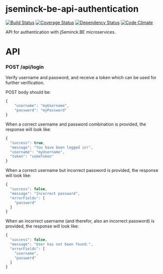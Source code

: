 # jseminck-be-api-authentication

[![Build Status](https://travis-ci.org/jseminck/jseminck-be-api-authentication.svg?branch=master)](https://travis-ci.org/jseminck/jseminck-be-api-authentication)  [![Coverage Status](https://coveralls.io/repos/github/jseminck/jseminck-be-api-authentication/badge.svg?branch=master)](https://coveralls.io/github/jseminck/jseminck-be-api-authentication?branch=master)   [![Dependency Status](https://david-dm.org/jseminck/jseminck-be-api-authentication.svg)](https://david-dm.org/jseminck/jseminck-be-api-authentication)   [![Code Climate](https://codeclimate.com/github/jseminck/jseminck-be-api-authentication/badges/gpa.svg)](https://codeclimate.com/github/jseminck/jseminck-be-api-authentication)

API for authentication with jSeminck.BE microservices.

# API

### POST /api/login

Verify username and password, and receive a token which can be used for further verification.

POST body should be:
```js
{
    "username": "myUsername",
    "password": "myPassword"
}
```

When a correct username and password combination is provided, the response will look like:
```js
{
  "success": true,
  "message": "You have been logged in!",
  "username": "myUsername",
  "token": "someToken"
}
```

When a correct username but incorrect password is provided, the response will look like:
```js
{
  "success": false,
  "message": "Incorrect password",
  "errorFields": [
    "password"
  ]
}
```

When an incorrect username (and therefor, also an incorrect password) is provided, the response will look like:
```js
{
  "success": false,
  "message": "User has not been found.",
  "errorFields": [
    "username",
    "password"
  ]
}
```

